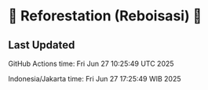 
# 🌳 Reforestation (Reboisasi) 🌲

## Last Updated

GitHub Actions time: Fri Jun 27 10:25:49 UTC 2025

Indonesia/Jakarta time: Fri Jun 27 17:25:49 WIB 2025
